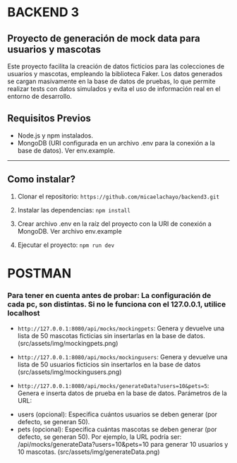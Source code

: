 # BACKEND 3
## Proyecto de generación de mock data para usuarios y mascotas
Este proyecto facilita la creación de datos ficticios para las colecciones de usuarios y mascotas, empleando la biblioteca Faker. Los datos generados se cargan masivamente en la base de datos de pruebas, lo que permite realizar tests con datos simulados y evita el uso de información real en el entorno de desarrollo.

## Requisitos Previos
- Node.js y npm instalados.
- MongoDB (URI configurada en un archivo .env para la conexión a la base de datos). Ver env.example.

_____________________________________________________________________________________________________

## Como instalar?
1. Clonar el repositorio:
`https://github.com/micaelachayo/backend3.git`

2. Instalar las dependencias:
     `npm install `

3. Crear archivo .env en la raíz del proyecto con la URI de conexión a MongoDB. Ver archivo env.example

4. Ejecutar el proyecto:
    `npm run dev`

# POSTMAN
### Para tener en cuenta antes de probar: La configuración de cada pc, son distintas. Si no le funciona con el **127.0.0.1**, utilice **localhost**

- `http://127.0.0.1:8080/api/mocks/mockingpets`: Genera y devuelve una lista de 50 mascotas ficticias sin insertarlas en la base de datos.
(src/assets/img/mockingpets.png)

- `http://127.0.0.1:8080/api/mocks/mockingusers`: Genera y devuelve una lista de 50 usuarios ficticios sin insertarlos en la base de datos
(src/assets/img/mockingusers.png)

- `http://127.0.0.1:8080/api/mocks/generateData?users=10&pets=5`: Genera e inserta datos de prueba en la base de datos. Parámetros de la URL:

* users (opcional): Especifica cuántos usuarios se deben generar (por defecto, se generan 50).
* pets (opcional): Especifica cuántas mascotas se deben generar (por defecto, se generan 50).
Por ejemplo, la URL podría ser: /api/mocks/generateData?users=10&pets=10 para generar 10 usuarios y 10 mascotas.
(src/assets/img/generateData.png)